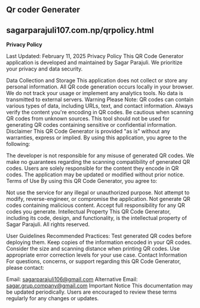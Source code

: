 ## Qr coder Generater
## sagarparajuli107.com.np/qrpolicy.html
**Privacy Policy**

Last Updated: February 11, 2025
Privacy Policy
This QR Code Generator application is developed and maintained by Sagar Parajuli. We prioritize your privacy and data security.

Data Collection and Storage
This application does not collect or store any personal information.
All QR code generation occurs locally in your browser.
We do not track your usage or implement any analytics tools.
No data is transmitted to external servers.
Warning
Please Note:
QR codes can contain various types of data, including URLs, text, and contact information.
Always verify the content you're encoding in QR codes.
Be cautious when scanning QR codes from unknown sources.
This tool should not be used for generating QR codes containing sensitive or confidential information.
Disclaimer
This QR Code Generator is provided "as is" without any warranties, express or implied. By using this application, you agree to the following:

The developer is not responsible for any misuse of generated QR codes.
We make no guarantees regarding the scanning compatibility of generated QR codes.
Users are solely responsible for the content they encode in QR codes.
The application may be updated or modified without prior notice.
Terms of Use
By using this QR Code Generator, you agree to:

Not use the service for any illegal or unauthorized purpose.
Not attempt to modify, reverse-engineer, or compromise the application.
Not generate QR codes containing malicious content.
Accept full responsibility for any QR codes you generate.
Intellectual Property
This QR Code Generator, including its code, design, and functionality, is the intellectual property of Sagar Parajuli. All rights reserved.

User Guidelines
Recommended Practices:
Test generated QR codes before deploying them.
Keep copies of the information encoded in your QR codes.
Consider the size and scanning distance when printing QR codes.
Use appropriate error correction levels for your use case.
Contact Information
For questions, concerns, or support regarding this QR Code Generator, please contact:

Email: sagarparajuli106@gmail.com
Alternative Email: sagar.grup.company@gmail.com
Important Notice
This documentation may be updated periodically. Users are encouraged to review these terms regularly for any changes or updates.
